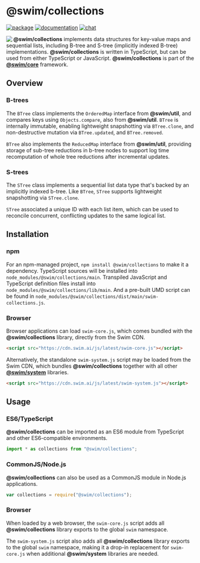 # @swim/collections

[![package](https://img.shields.io/npm/v/@swim/collections.svg)](https://www.npmjs.com/package/@swim/collections)
[![documentation](https://img.shields.io/badge/doc-TypeDoc-blue.svg)](http://docs.swim.ai/js/latest/modules/_swim_collections.html)
[![chat](https://img.shields.io/badge/chat-Gitter-green.svg)](https://gitter.im/swimos/community)

<a href="https://developer.swim.ai"><img src="https://cdn.swim.ai/images/marlin-blue.svg" align="left"></a>

**@swim/collections** implements data structures for key-value maps and
sequential lists, including B-tree and S-tree (implicitly indexed B-tree)
implementations.  **@swim/collections** is written in TypeScript, but can be
used from either TypeScript or JavaScript.  **@swim/collections** is part of
the [**@swim/core**](https://github.com/swimos/swim/tree/master/swim-system-js/swim-core-js/@swim/core)
framework.

## Overview

### B-trees

The `BTree` class implements the `OrderedMap` interface from **@swim/util**,
and compares keys using `Objects.compare`, also from **@swim/util**.  `BTree`
is internally immutable, enabling lightweight snapshotting via `BTree.clone`,
and non-destructive mutation via `BTree.updated`, and `BTree.removed`.

`BTree` also implements the `ReducedMap` interface from **@swim/util**,
providing storage of sub-tree reductions in b-tree nodes to support log
time recomputation of whole tree reductions after incremental updates.

### S-trees

The `STree` class implements a sequential list data type that's backed by an
implicitly indexed b-tree.  Like `BTree`, `STree` supports lightweight
snapshotting via `STree.clone`.

`STree` associated a unique ID with each list item, which can be used to
reconcile concurrent, conflicting updates to the same logical list.

## Installation

### npm

For an npm-managed project, `npm install @swim/collections` to
make it a dependency.  TypeScript sources will be installed into
`node_modules/@swim/collections/main`.  Transpiled JavaScript and TypeScript
definition files install into `node_modules/@swim/collections/lib/main`.
And a pre-built UMD script can be found in
`node_modules/@swim/collections/dist/main/swim-collections.js`.

### Browser

Browser applications can load `swim-core.js`, which comes bundled with the
**@swim/collections** library, directly from the Swim CDN.

```html
<script src="https://cdn.swim.ai/js/latest/swim-core.js"></script>
```

Alternatively, the standalone `swim-system.js` script may be loaded
from the Swim CDN, which bundles **@swim/collections** together with all other
[**@swim/system**](https://github.com/swimos/swim/tree/master/swim-system-js/@swim/system)
libraries.

```html
<script src="https://cdn.swim.ai/js/latest/swim-system.js"></script>
```

## Usage

### ES6/TypeScript

**@swim/collections** can be imported as an ES6 module from TypeScript and other
ES6-compatible environments.

```typescript
import * as collections from "@swim/collections";
```

### CommonJS/Node.js

**@swim/collections** can also be used as a CommonJS module in Node.js
applications.

```javascript
var collections = require("@swim/collections");
```

### Browser

When loaded by a web browser, the `swim-core.js` script adds all
**@swim/collections** library exports to the global `swim` namespace.

The `swim-system.js` script also adds all **@swim/collections** library exports
to the global `swim` namespace, making it a drop-in replacement for
`swim-core.js` when additional **@swim/system** libraries are needed.
